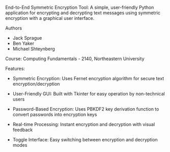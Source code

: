 End-to-End Symmetric Encryption Tool:
A simple, user-friendly Python application for encrypting and decrypting text messages using symmetric encryption with a graphical user interface.

Authors

- Jack Sprague
- Ben Yaker
- Michael Shteynberg

Course: Computing Fundamentals - 2140, Northeastern University


Features:

- Symmetric Encryption: Uses Fernet encryption algorithm for secure text encryption/decryption

- User-Friendly GUI: Built with Tkinter for easy operation by non-technical users

- Password-Based Encryption: Uses PBKDF2 key derivation function to convert passwords into encryption keys

- Real-time Processing: Instant encryption and decryption with visual feedback

- Toggle Interface: Easy switching between encryption and decryption modes
